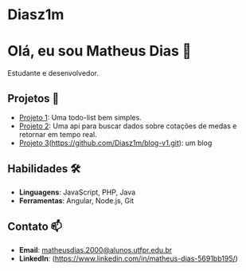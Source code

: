 # Diasz1m

# Olá, eu sou Matheus Dias 👋

Estudante e desenvolvedor. 

## Projetos 🚀
- [Projeto 1](https://github.com/Diasz1m/todo-list.git): Uma todo-list bem simples.
- [Projeto 2](https://github.com/Diasz1m/currency_quotation.git): Uma api para buscar dados sobre cotações de medas e retornar em tempo real.
- [Projeto 3](https://github.com/Diasz1m/blog-angular.git)(https://github.com/Diasz1m/blog-v1.git): um blog

## Habilidades 🛠️
- **Linguagens**: JavaScript, PHP, Java
- **Ferramentas**: Angular, Node.js, Git

## Contato 📫
- **Email**: matheusdias.2000@alunos.utfpr.edu.br
- **LinkedIn**: (https://www.linkedin.com/in/matheus-dias-5691bb195/)
